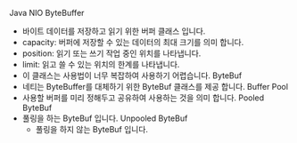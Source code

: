 Java NIO ByteBuffer
- 바이트 데이터를 저장하고 읽기 위한 버퍼 클래스 입니다.
- capacity: 버퍼에 저장할 수 있는 데이터의 최대 크기를 의미 합니다.
- position: 읽기 또는 쓰기 작업 중인 위치를 나타냅니다.
- limit: 읽고 쓸 수 있는 위치의 한계를 나타냅니다.
- 이 클래스는 사용법이 너무 복잡하여 사용하기 어렵습니다.
ByteBuf
- 네티는 ByteBuffer를 대체하기 위한 ByteBuf 클래스를 제공 합니다.
Buffer Pool
- 사용할 버퍼를 미리 정해두고 공유하여 사용하는 것을 의미 합니다.
Pooled ByteBuf
- 풀링을 하는 ByteBuf 입니다.
Unpooled ByteBuf
  - 풀링을 하지 않는 ByteBuf 입니다.

